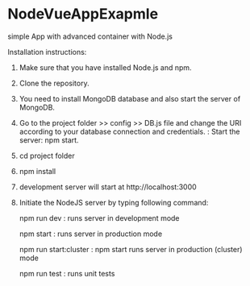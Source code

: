 # NodeVueAppExapmle
simple App with advanced container with Node.js

Installation instructions:

1) Make sure that you have installed Node.js and npm.

2) Clone the repository.

3) You need to install MongoDB database and also start the server of MongoDB.

4) Go to the project folder >> config >> DB.js file and change the URI according to your database connection and credentials. : Start the server: npm start.

5) cd project folder 

6) npm install

5) development server will start at http://localhost:3000

6) Initiate the NodeJS server by typing following command: 

    npm run dev           : runs server in development mode
    
    npm start             : runs server in production mode 
    
    npm run start:cluster : npm start runs server in production (cluster) mode
    
    npm run test          : runs unit tests
